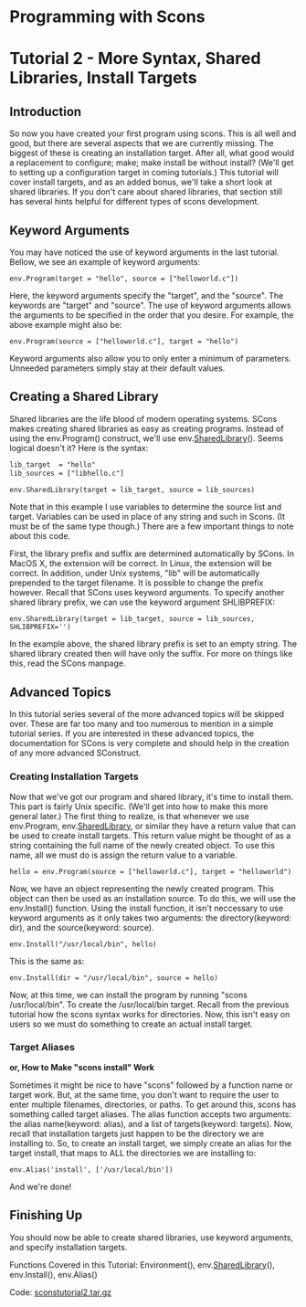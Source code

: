 
# Programming with Scons


# Tutorial 2 - More Syntax, Shared Libraries, Install Targets


## Introduction

So now you have created your first program using scons.  This is all well and good, but there are several aspects that we are currently missing.  The biggest of these is creating an installation target.  After all, what good would a replacement to configure; make; make install be without install? (We'll get to setting up a configuration target in coming tutorials.)  This tutorial will cover install targets, and as an added bonus, we'll take a short look at shared libraries.  If you don't care about shared libraries, that section still has several hints helpful for different types of scons development. 


## Keyword Arguments

You may have noticed the use of keyword arguments in the last tutorial.  Bellow, we see an example of keyword arguments: 

`env.Program(target = "hello", source = ["helloworld.c"])` 

Here, the keyword arguments specify the "target", and the "source".  The keywords are "target" and "source".  The use of keyword arguments allows the arguments to be specified in the order that you desire.  For example, the above example might also be: 

`env.Program(source = ["helloworld.c"], target = "hello")` 

Keyword arguments also allow you to only enter a minimum of parameters.  Unneeded parameters simply stay at their default values. 


## Creating a Shared Library

Shared libraries are the life blood of modern operating systems.  SCons makes creating shared libraries as easy as creating programs.  Instead of using the env.Program() construct, we'll use env.[SharedLibrary](SharedLibrary)().  Seems logical doesn't it? Here is the syntax: 


```txt
lib_target  = "hello"
lib_sources = ["libhello.c"]

env.SharedLibrary(target = lib_target, source = lib_sources)
```
Note that in this example I use variables to determine the source list and target.  Variables can be used in place of any string and such in Scons.  (It must be of the same type though.)  There are a few important things to note about this code. 

First, the library prefix and suffix are determined automatically by SCons. In MacOS X, the extension will be correct.  In Linux, the extension will be correct. In addition, under Unix systems, "lib" will be automatically prepended to the target filename. It is possible to change the prefix however.  Recall that SCons uses keyword arguments.  To specify another shared library prefix, we can use the keyword argument SHLIBPREFIX: 

`env.SharedLibrary(target = lib_target, source = lib_sources, SHLIBPREFIX='')` 

In the example above, the shared library prefix is set to an empty string.  The shared library created then will have only the suffix.  For more on things like this, read the SCons manpage. 


## Advanced Topics

In this tutorial series several of the more advanced topics will be skipped over.  These are far too many and too numerous to mention in a simple tutorial series.  If you are interested in these advanced topics, the documentation for SCons is very complete and should help in the creation of any more advanced SConstruct. 


### Creating Installation Targets

Now that we've got our program and shared library, it's time to install them.  This part is fairly Unix specific.  (We'll get into how to make this more general later.) The first thing to realize, is that whenever we use env.Program, env.[SharedLibrary](SharedLibrary), or similar they have a return value that can be used to create install targets.  This return value might be thought of as a string containing the full name of the newly created object.  To use this name, all we must do is assign the return value to a variable. 

`hello = env.Program(source = ["helloworld.c"], target = "helloworld")` 

Now, we have an object representing the newly created program.  This object can then be used as an installation source.  To do this, we will use the env.Install() function.  Using the install function, it isn't neccessary to use keyword arguments as it only takes two arguments: the directory(keyword: dir), and the source(keyword: source). 

`env.Install("/usr/local/bin", hello)` 

This is the same as: 

`env.Install(dir = "/usr/local/bin", source = hello)` 

Now, at this time, we can install the program by running "scons /usr/local/bin".  To create the /usr/local/bin target.  Recall from the previous tutorial how the scons syntax works for directories.  Now, this isn't easy on users so we must do something to create an actual install target. 


### Target Aliases

**or, How to Make "scons install" Work** 

Sometimes it might be nice to have "scons" followed by a function name or target work.  But, at the same time, you don't want to require the user to enter multiple filenames, directories, or paths.  To get around this, scons has something called target aliases. The alias function accepts two arguments: the alias name(keyword: alias), and a list of targets(keyword: targets).  Now, recall that installation targets just happen to be the directory we are installing to.  So, to create an install target, we simply create an alias for the target install, that maps to ALL the directories we are installing to: 

`env.Alias('install', ['/usr/local/bin'])` 

And we're done! 


## Finishing Up

You should now be able to create shared libraries, use keyword arguments, and specify installation targets. 

Functions Covered in this Tutorial: Environment(), env.[SharedLibrary](SharedLibrary)(), env.Install(), env.Alias() 

Code: [sconstutorial2.tar.gz](https://github.com/SCons/scons/wiki/SconsTutorial12/sconstutorial2.tar.gz) 

